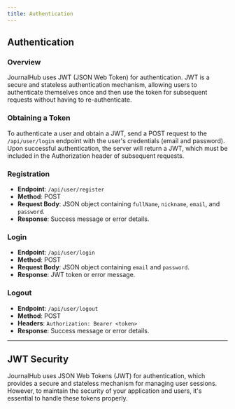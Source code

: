 ```yaml
---
title: Authentication
---
```



## Authentication

### Overview

JournalHub uses JWT (JSON Web Token) for authentication. JWT is a secure and stateless authentication mechanism, allowing users to authenticate themselves once and then use the token for subsequent requests without having to re-authenticate.

### Obtaining a Token

To authenticate a user and obtain a JWT, send a POST request to the `/api/user/login` endpoint with the user's credentials (email and password). Upon successful authentication, the server will return a JWT, which must be included in the Authorization header of subsequent requests.


### Registration

- **Endpoint**: `/api/user/register`
- **Method**: POST
- **Request Body**: JSON object containing `fullName`, `nickname`, `email`, and `password`.
- **Response**: Success message or error details.

### Login

- **Endpoint**: `/api/user/login`
- **Method**: POST
- **Request Body**: JSON object containing `email` and `password`.
- **Response**: JWT token or error message.

### Logout

- **Endpoint**: `/api/user/logout`
- **Method**: POST
- **Headers**: `Authorization: Bearer <token>`
- **Response**: Success message or error details.

---

## JWT Security
JournalHub uses JSON Web Tokens (JWT) for authentication, which provides a secure and stateless mechanism for managing user sessions. However, to maintain the security of your application and users, it's essential to handle these tokens properly.
